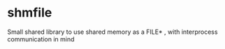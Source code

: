 # shmfile
Small shared library to use shared memory as a FILE* , with interprocess communication in mind

